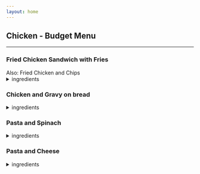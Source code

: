 ```yaml
---
layout: home
---
```


<h2 class="font-size-bigger">Chicken - Budget Menu</h2>
<hr>
<div class="stack">
  <div class="menu-item">
    <h3>Fried Chicken Sandwich with Fries</h3>
    <span>Also: Fried Chicken and Chips</span>
    <details>
      <summary>ingredients</summary>
      <span>chicken, buttermilk, flour, spices, bun, tomato, pickles, jalapenos, mayo based sauce, potatoes</span>
    </details>
  </div>

  <div class="menu-item">
    <h3>Chicken and Gravy on bread</h3>
    <details>
      <summary>ingredients</summary>
      <span>chicken, stock, flour, butter, spices, bread</span>
    </details>
  </div>

  <div class="menu-item">
    <h3>Pasta and Spinach</h3>
    <details>
      <summary>ingredients</summary>
      <span>pasta, bacon, onion, olive oil, flour, stock, spices, spinach, basil</span>
    </details>
  </div>

  <div class="menu-item">
    <h3>Pasta and Cheese</h3>
    <details>
      <summary>ingredients</summary>
      <span>pasta, butter, flour, milk, spices, cheese</span>
    </details>
  </div>
</div>
